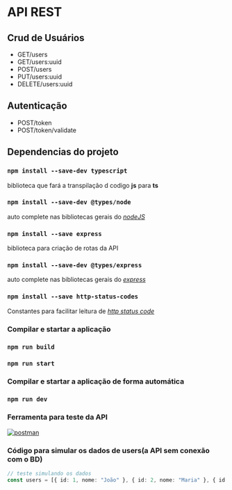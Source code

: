# API REST

## Crud de Usuários
 - GET/users
 - GET/users:uuid
 - POST/users
 - PUT/users:uuid
 - DELETE/users:uuid

## Autenticação
 - POST/token 
 - POST/token/validate 

## Dependencias do projeto  

### `npm install --save-dev typescript`

biblioteca que fará a transpilação d codigo <b>js</b> para <b>ts</b>

### `npm install --save-dev @types/node`
auto complete nas bibliotecas gerais do [*nodeJS*](https://g.co/kgs/H4bmuw)

### `npm install --save express`
biblioteca para criação de rotas da API

### `npm install --save-dev @types/express`
auto complete nas bibliotecas gerais do [*express*](https://g.co/kgs/XAWazj)

### `npm install --save http-status-codes`
Constantes para facilitar leitura de [*http status code*](https://restfulapi.net/http-status-codes/)

### Compilar e startar a aplicação

### `npm run build`
### `npm run start`

### Compilar e startar a aplicação de forma automática

### `npm run dev`

### Ferramenta para teste da API

[![postman](https://www.vectorlogo.zone/logos/getpostman/getpostman-icon.svg)](https://www.postman.com/)

### Código para simular os dados de **users**(a API sem conexão com o BD)
~~~TypeScript
// teste simulando os dados
const users = [{ id: 1, nome: "João" }, { id: 2, nome: "Maria" }, { id: 3, nome: "José" }];
~~~
